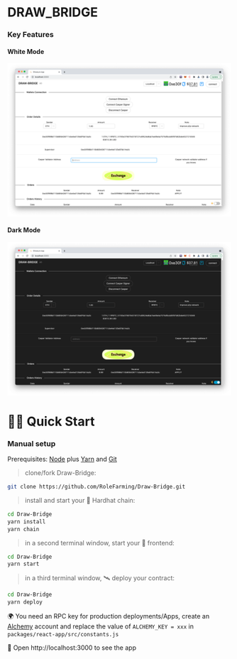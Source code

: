 # DRAW_BRIDGE

### Key Features

#### White Mode

![image](https://github.com/RoleFarming/project11/raw/main/assets/white.png)

#### Dark Mode
![image](https://github.com/RoleFarming/project11/raw/main/assets/dark.png)

# 🏄‍♂️ Quick Start

### Manual setup

Prerequisites: [Node](https://nodejs.org/en/download/) plus [Yarn](https://classic.yarnpkg.com/en/docs/install/) and [Git](https://git-scm.com/downloads)

> clone/fork Draw-Bridge:

```bash
git clone https://github.com/RoleFarming/Draw-Bridge.git
```

> install and start your 👷‍ Hardhat chain:

```bash
cd Draw-Bridge
yarn install
yarn chain
```

> in a second terminal window, start your 📱 frontend:

```bash
cd Draw-Bridge
yarn start
```

> in a third terminal window, 🛰 deploy your contract:

```bash
cd Draw-Bridge
yarn deploy
```

🌍 You need an RPC key for production deployments/Apps, create an [Alchemy](https://www.alchemy.com/) account and replace the value of `ALCHEMY_KEY = xxx` in `packages/react-app/src/constants.js`

📱 Open http://localhost:3000 to see the app


